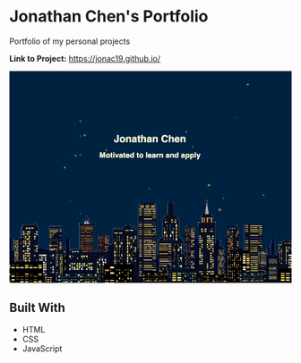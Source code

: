 # Jonathan Chen's Portfolio

Portfolio of my personal projects

**Link to Project:** https://jonac19.github.io/

![Portfolio Home Page](./images/projects/portfolio.png)

## Built With

- HTML
- CSS
- JavaScript